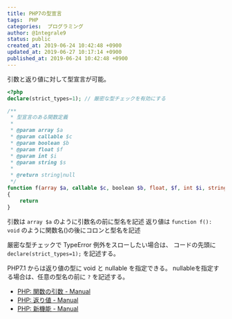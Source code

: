 ```yaml
---
title: PHP7の型宣言
tags:  PHP
categories:  プログラミング
author: @1ntegrale9
status: public
created_at: 2019-06-24 10:42:48 +0900
updated_at: 2019-06-27 10:17:14 +0900
published_at: 2019-06-24 10:42:48 +0900
---
```

引数と返り値に対して型宣言が可能。

```PHP
<?php
declare(strict_types=1); // 厳密な型チェックを有効にする

/**
 * 型宣言のある関数定義
 *
 * @param array $a
 * @param callable $c
 * @param boolean $b
 * @param float $f
 * @param int $i
 * @param string $s
 * 
 * @return string|null
 */
function f(array $a, callable $c, boolean $b, float, $f, int $i, string $s): ?string
{
    return
}
```

引数は `array $a` のように引数名の前に型名を記述
返り値は `function f(): void` のように関数名()の後にコロンと型名を記述

厳密な型チェックで TypeError 例外をスローしたい場合は、
コードの先頭に `declare(strict_types=1);` を記述する。

PHP7.1 からは返り値の型に void と nullable を指定できる。
nullableを指定する場合は、任意の型名の前に `?` を記述する。

- [PHP: 関数の引数 - Manual](https://www.php.net/manual/ja/functions.arguments.php)
- [PHP: 返り値 - Manual](https://www.php.net/manual/ja/functions.returning-values.php)
- [PHP: 新機能 - Manual](https://www.php.net/manual/ja/migration71.new-features.php)
